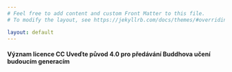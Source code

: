```yaml
---
# Feel free to add content and custom Front Matter to this file.
# To modify the layout, see https://jekyllrb.com/docs/themes/#overriding-theme-defaults

layout: default
---
```


#### Význam licence CC Uveďte původ 4.0 pro předávání Buddhova učení budoucím generacím

